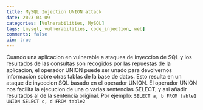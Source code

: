 ```yaml
---
title: MySQL Injection UNION attack
date: 2023-04-09
categories: [Vulnerabilities, MySQL]
tags: [mysql, vulnerabilities, code_injection, web]
comments: false
pin: true
---
```


Cuando una aplicacion en vulnerable a ataques de inyeccion de SQL y los resultados de las consultas son recogidos por las repuestas de la aplicacion, el operador UNION puede ser unado para devolvernos informacion sobre otras tablas de la base de datos. Esto resulta en un ataque de inyeccion SQL basado en el operador UNION.
El operador UNION nos facilita la ejecucion de una o varias sentencias SELECT, y asi añadir resultados al de la sentencia original.
Por ejemplo:
`SELECT a, b FROM table1 UNION SELECT c, d FROM table2`
